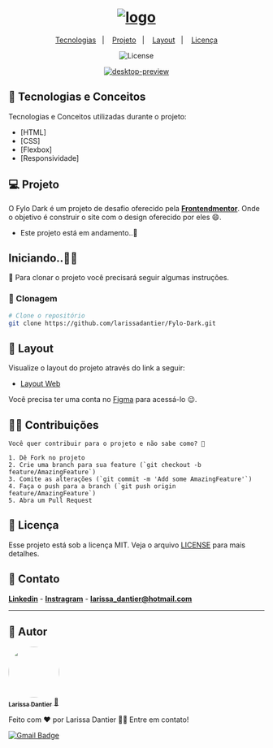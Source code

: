 <h1 align="center">
    <a href="https://imgbb.com/"><img src="https://i.ibb.co/vqxwqG6/logo.png" alt="logo" border="0"></a>
</h1>

<p align="center">
  <a href="#-tecnologias">Tecnologias</a>&nbsp;&nbsp;&nbsp;|&nbsp;&nbsp;&nbsp;
  <a href="#-projeto">Projeto</a>&nbsp;&nbsp;&nbsp;|&nbsp;&nbsp;&nbsp;
  <a href="#-layout">Layout</a>&nbsp;&nbsp;&nbsp;|&nbsp;&nbsp;&nbsp;
  <a href="#memo-licença">Licença</a>
</p>

<p align="center">
  <img  src="https://img.shields.io/static/v1?label=license&message=MIT&color=8257E6&labelColor=121214" alt="License">
</p>

<p align="center">
<a href="https://ibb.co/PNm9z49"><img src="https://i.ibb.co/80Kd42d/desktop-preview.jpg" alt="desktop-preview" border="0"></a>
</p>

## 🚀 Tecnologias e Conceitos

Tecnologias e Conceitos utilizadas durante o projeto:

- [HTML]
- [CSS]
- [Flexbox]
- [Responsividade]

## 💻 Projeto

O Fylo Dark é um projeto de desafio oferecido pela **[Frontendmentor](https://www.frontendmentor.io/challenges)**. Onde o objetivo é construir o site com o design oferecido por eles 😄.

- Este projeto está em andamento..🏃

## Iniciando..🐱‍🏍

📖 Para clonar o projeto você precisará seguir algumas instruções.



### 📂 Clonagem 
```bash
# Clone o repositório
git clone https://github.com/larissadantier/Fylo-Dark.git


```
## 🔖 Layout

Visualize o layout do projeto através do link a seguir:

- [Layout Web](https://www.figma.com/file/9gFc41pzQdaWlJmU5v3TdY/desktop-design?node-id=0%3A1) 

Você precisa ter uma conta no [Figma](http://figma.com/) para acessá-lo 😉.

## 👨‍💻 Contribuições
```
Você quer contribuir para o projeto e não sabe como? 💜

1. Dê Fork no projeto
2. Crie uma branch para sua feature (`git checkout -b feature/AmazingFeature`)
3. Comite as alterações (`git commit -m 'Add some AmazingFeature'`)
4. Faça o push para a branch (`git push origin feature/AmazingFeature`)
5. Abra um Pull Request
```
## 📝 Licença

Esse projeto está sob a licença MIT. Veja o arquivo [LICENSE](LICENSE) para mais detalhes.

## 🧾 Contato

**[Linkedin](https://www.linkedin.com/in/larissa-dantier-858b1884/)** - **[Instragram](https://www.instagram.com/larissa.dantier/?hl=pt)** - **larissa_dantier@hotmail.com**

---
## 👀 Autor
<a href="https://app.rocketseat.com.br/me/larissa-ruthyle-1566474771">
 <img style="border-radius: 100%;" src="https://avatars3.githubusercontent.com/u/61429963?s=400&u=0182f2fa598437842398e2f08f5dc6622df0b432&v=4" width="100px;" alt=""/>
 <br />
 <sub><b>Larissa Dantier</b></sub></a> <a href="https://app.rocketseat.com.br/me/larissa-ruthyle-1566474771" title="Rocketseat">🚀</a>


Feito com ❤️ por Larissa Dantier 👋🏽 Entre em contato!

[![Gmail Badge](https://img.shields.io/badge/-larissa_dantier@hotmail.com-c14438?style=flat-square&logo=Gmail&logoColor=white&link=mailto:larissa_dantier@hotmail.com)](mailto:larissa_dantier@hotmail.com)

